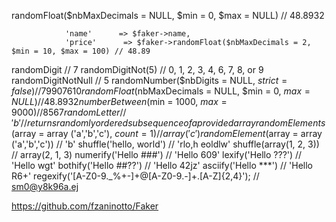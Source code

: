randomFloat($nbMaxDecimals = NULL, $min = 0, $max = NULL) // 48.8932

                'name'      => $faker->name,
                'price'      => $faker->randomFloat($nbMaxDecimals = 2, $min = 10, $max = 100) // 48.89

randomDigit             // 7
randomDigitNot(5)       // 0, 1, 2, 3, 4, 6, 7, 8, or 9
randomDigitNotNull      // 5
randomNumber($nbDigits = NULL, $strict = false) // 79907610
randomFloat($nbMaxDecimals = NULL, $min = 0, $max = NULL) // 48.8932
numberBetween($min = 1000, $max = 9000) // 8567
randomLetter            // 'b'
// returns randomly ordered subsequence of a provided array
randomElements($array = array ('a','b','c'), $count = 1) // array('c')
randomElement($array = array ('a','b','c')) // 'b'
shuffle('hello, world') // 'rlo,h eoldlw'
shuffle(array(1, 2, 3)) // array(2, 1, 3)
numerify('Hello ###') // 'Hello 609'
lexify('Hello ???') // 'Hello wgt'
bothify('Hello ##??') // 'Hello 42jz'
asciify('Hello ***') // 'Hello R6+'
regexify('[A-Z0-9._%+-]+@[A-Z0-9.-]+\.[A-Z]{2,4}'); // sm0@y8k96a.ej

https://github.com/fzaninotto/Faker
